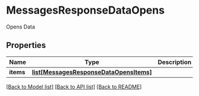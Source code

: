# MessagesResponseDataOpens

Opens Data
## Properties
Name | Type | Description | Notes
------------ | ------------- | ------------- | -------------
**items** | [**list[MessagesResponseDataOpensItems]**](MessagesResponseDataOpensItems.md) |  | [optional] 

[[Back to Model list]](../README.md#documentation-for-models) [[Back to API list]](../README.md#documentation-for-api-endpoints) [[Back to README]](../README.md)


